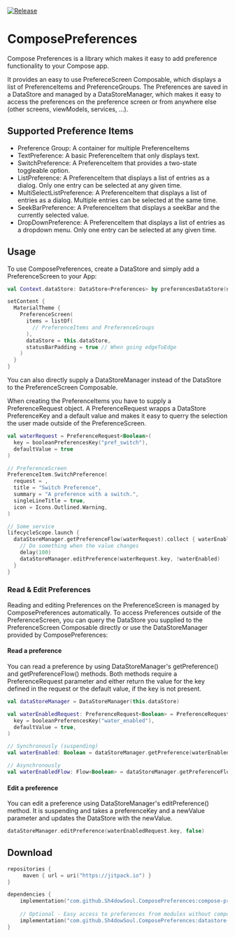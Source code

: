 [![Release](https://jitpack.io/v/Sh4dowSoul/ComposePreferences.svg)](https://jitpack.io/#Sh4dowSoul/ComposePreferences)

# ComposePreferences

Compose Preferences is a library which makes it easy to add preference functionality to your Compose app.

It provides an easy to use PrefereceScreen Composable, which displays a list of PreferenceItems and PreferenceGroups. The Preferences are saved in a DataStore and managed by a DataStoreManager, 
which makes it easy to access the preferences on the preference screen or from anywhere else (other screens, viewModels, services, ...).

## Supported Preference Items
- Preference Group: A container for multiple PreferenceItems
- TextPreference: A basic PreferenceItem that only displays text.
- SwitchPreference: A PreferenceItem that provides a two-state toggleable option.
- ListPreference: A PreferenceItem that displays a list of entries as a dialog. Only one entry can be selected at any given time.
- MultiSelectListPreference: A PreferenceItem that displays a list of entries as a dialog. Multiple entries can be selected at the same time.
- SeekBarPreference: A PreferenceItem that displays a seekBar and the currently selected value.
- DropDownPreference: A PreferenceItem that displays a list of entries as a dropdown menu. Only one entry can be selected at any given time.

## Usage
To use ComposePreferences, create a DataStore and simply add a PreferenceScreen to your App:

``` kotlin
val Context.dataStore: DataStore<Preferences> by preferencesDataStore(name = "settings")

setContent {
  MaterialTheme {
    PreferenceScreen(
      items = listOf(
        // PreferenceItems and PreferenceGroups
      ),
      dataStore = this.dataStore,
      statusBarPadding = true // When going edgeToEdge
    )
  }
}
```

You can also directly supply a DataStoreManager instead of the DataStore to the PreferenceScreen Composable.

When creating the PreferenceItems you have to supply a PreferenceRequest object. A PreferenceRequest wrapps a DataStore PreferenceKey and a default value and makes it easy to querry
the selection the user made outside of the PreferenceScreen. 

``` kotlin
val waterRequest = PreferenceRequest<Boolean>(
  key = booleanPreferencesKey("pref_switch"), 
  defaultValue = true
)

// PreferenceScreen
PreferenceItem.SwitchPreference(
  request = ,
  title = "Switch Preference",
  summary = "A preference with a switch.",
  singleLineTitle = true,
  icon = Icons.Outlined.Warning,
)

// Some service
lifecycleScope.launch {
  dataStoreManager.getPreferenceFlow(waterRequest).collect { waterEnabled ->
    // Do something when the value changes
    delay(100)
    dataStoreManager.editPreference(waterRequest.key, !waterEnabled)
  }
}
```

### Read & Edit Preferences
Reading and editing Preferences on the PreferenceScreen is managed by ComposePreferences automatically. To access Preferences outside of the PreferenceScreen, you can query the DataStore
you supplied to the PreferenceScreen Composable directly or use the DataStoreManager provided by ComposePreferences:
#### Read a preference
You can read a preference by using DataStoreManager's getPreference() and getPreferenceFlow() methods. Both methods require a PreferenceRequest parameter and either return the value for the key 
defined in the request or the default value, if the key is not present.
``` kotlin
val dataStoreManager = DataStoreManager(this.dataStore)

val waterEnabledRequest: PreferenceRequest<Boolean> = PreferenceRequest(
  key = booleanPreferencesKey("water_enabled"),
  defaultValue = true,
)

// Synchronously (suspending)
val waterEnabled: Boolean = dataStoreManager.getPreference(waterEnabledRequest)

// Asynchronously
val waterEnabledFlow: Flow<Boolean> = dataStoreManager.getPreferenceFlow(waterEnabledRequest)
```

#### Edit a preference
You can edit a preference using DataStoreManager's editPreference() method. It is suspending and takes a preferenceKey and a newValue parameter and updates the DataStore with the newValue.
``` kotlin
dataStoreManager.editPreference(waterEnabledRequest.key, false)

```

## Download

```kotlin
repositories {
     maven { url = uri("https://jitpack.io") }
}

dependencies {
    implementation("com.github.Sh4dowSoul.ComposePreferences:compose-preferences:<version>")
    
    // Optional - Easy access to preferences from modules without compose dependency
    implementation("com.github.Sh4dowSoul.ComposePreferences:datastore-manager:<version>") 
}
```
